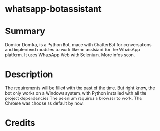 # whatsapp-botassistant

# Summary
Domi or Domika, is a Python Bot, made with ChatterBot for conversations and implentend modules to work like 
an assistant for the WhatsApp platform. It uses WhatsApp Web with Selenium. More infos soon.

# Description
The requirements will be filled with the past of the time. 
But right know, the bot only works on a Windows system, with Python installed with all the project dependencies
The selenium requires a browser to work. The Chrome was choose as default by now.


# Credits

